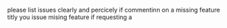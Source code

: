 please list issues clearly and percicely
if commentinn on a missing feature titly you issue mising feature
if requesting a
